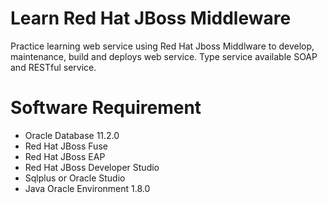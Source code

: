 # Learn Red Hat JBoss Middleware
Practice learning web service using Red Hat Jboss Middlware to develop, maintenance, build and deploys web service. Type service available SOAP and RESTful service.

# Software Requirement
* Oracle Database 11.2.0
* Red Hat JBoss Fuse
* Red Hat JBoss EAP
* Red Hat JBoss Developer Studio
* Sqlplus or Oracle Studio
* Java Oracle Environment 1.8.0
